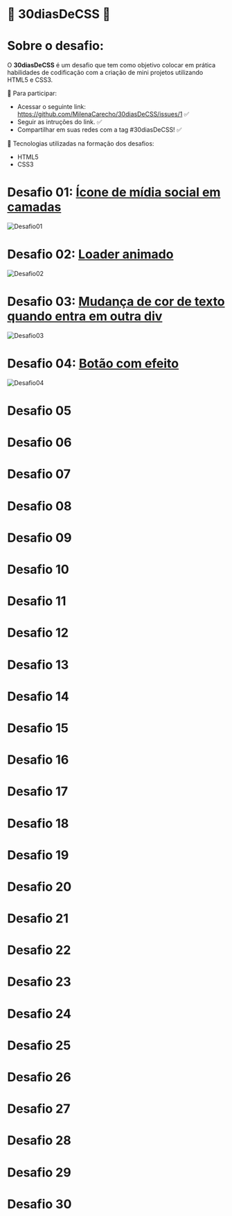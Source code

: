 # 🚀 30diasDeCSS 🚀


# Sobre o desafio:
O **30diasDeCSS** é um desafio que tem como objetivo colocar em prática habilidades de codificação com a criação de mini projetos utilizando HTML5 e CSS3.

👾 Para participar:

* Acessar o seguinte link: https://github.com/MilenaCarecho/30diasDeCSS/issues/1 ✅
* Seguir as intruções do link. ✅
* Compartilhar em suas redes com a tag #30diasDeCSS! ✅

🔔 Tecnologias utilizadas na formação dos desafios:
* HTML5
* CSS3


# Desafio 01: [Ícone de mídia social em camadas](https://github.com/zarosthais/30diasDeCSS/tree/main/Desafios/Desafio%2001)

![Desafio01](https://j.gifs.com/Jy5yx9.gif)

# Desafio 02: [Loader animado](https://github.com/zarosthais/30diasDeCSS/tree/main/Desafios/Desafio%2002)
![Desafio02](https://j.gifs.com/oVLVkN.gif)


# Desafio 03: [Mudança de cor de texto quando entra em outra div](https://github.com/zarosthais/30diasDeCSS/tree/main/Desafios/Desafio%2003)
![Desafio03](https://j.gifs.com/k8Er7x.gif)

# Desafio 04: [Botão com efeito](https://github.com/zarosthais/30diasDeCSS/tree/main/Desafios/Desafio%2004)
![Desafio04](https://j.gifs.com/oVLyWY.gif)

# Desafio 05
# Desafio 06
# Desafio 07
# Desafio 08
# Desafio 09
# Desafio 10
# Desafio 11
# Desafio 12
# Desafio 13
# Desafio 14
# Desafio 15
# Desafio 16
# Desafio 17
# Desafio 18
# Desafio 19
# Desafio 20
# Desafio 21
# Desafio 22
# Desafio 23
# Desafio 24
# Desafio 25
# Desafio 26
# Desafio 27
# Desafio 28
# Desafio 29
# Desafio 30
